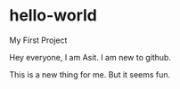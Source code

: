 # hello-world
My First Project


Hey everyone,
  I am Asit. I am new to github.


This is a new thing for me. But it seems fun.

